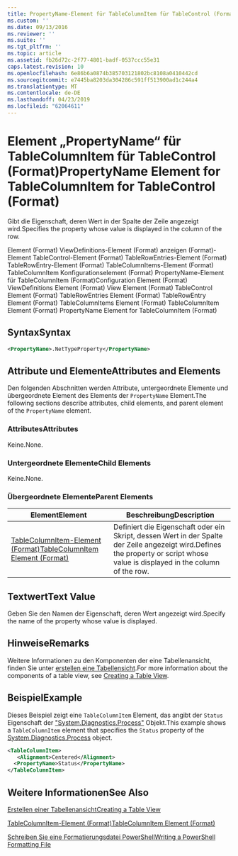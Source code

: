 ```yaml
---
title: PropertyName-Element für TableColumnItem für TableControl (Format) | Microsoft-Dokumentation
ms.custom: ''
ms.date: 09/13/2016
ms.reviewer: ''
ms.suite: ''
ms.tgt_pltfrm: ''
ms.topic: article
ms.assetid: fb26d72c-2f77-4801-badf-0537ccc55e31
caps.latest.revision: 10
ms.openlocfilehash: 6e86b6a0874b385703121802bc8108a0410442cd
ms.sourcegitcommit: e7445ba8203da304286c591ff513900ad1c244a4
ms.translationtype: MT
ms.contentlocale: de-DE
ms.lasthandoff: 04/23/2019
ms.locfileid: "62064611"
---
```

# <a name="propertyname-element-for-tablecolumnitem-for-tablecontrol-format"></a><span data-ttu-id="e0650-102">Element „PropertyName“ für TableColumnItem für TableControl (Format)</span><span class="sxs-lookup"><span data-stu-id="e0650-102">PropertyName Element for TableColumnItem for TableControl (Format)</span></span>

<span data-ttu-id="e0650-103">Gibt die Eigenschaft, deren Wert in der Spalte der Zeile angezeigt wird.</span><span class="sxs-lookup"><span data-stu-id="e0650-103">Specifies the property whose value is displayed in the column of the row.</span></span>

<span data-ttu-id="e0650-104">Element (Format) ViewDefinitions-Element (Format) anzeigen (Format)-Element TableControl-Element (Format) TableRowEntries-Element (Format) TableRowEntry-Element (Format) TableColumnItems-Element (Format) TableColumnItem Konfigurationselement (Format) PropertyName-Element für TableColumnItem (Format)</span><span class="sxs-lookup"><span data-stu-id="e0650-104">Configuration Element (Format) ViewDefinitions Element (Format) View Element (Format) TableControl Element (Format) TableRowEntries Element (Format) TableRowEntry Element (Format) TableColumnItems Element (Format) TableColumnItem Element (Format) PropertyName Element for TableColumnItem (Format)</span></span>

## <a name="syntax"></a><span data-ttu-id="e0650-105">Syntax</span><span class="sxs-lookup"><span data-stu-id="e0650-105">Syntax</span></span>

```xml
<PropertyName>.NetTypeProperty</PropertyName>
```

## <a name="attributes-and-elements"></a><span data-ttu-id="e0650-106">Attribute und Elemente</span><span class="sxs-lookup"><span data-stu-id="e0650-106">Attributes and Elements</span></span>

<span data-ttu-id="e0650-107">Den folgenden Abschnitten werden Attribute, untergeordnete Elemente und übergeordnete Element des Elements der `PropertyName` Element.</span><span class="sxs-lookup"><span data-stu-id="e0650-107">The following sections describe attributes, child elements, and parent element of the `PropertyName` element.</span></span>

### <a name="attributes"></a><span data-ttu-id="e0650-108">Attributes</span><span class="sxs-lookup"><span data-stu-id="e0650-108">Attributes</span></span>

<span data-ttu-id="e0650-109">Keine.</span><span class="sxs-lookup"><span data-stu-id="e0650-109">None.</span></span>

### <a name="child-elements"></a><span data-ttu-id="e0650-110">Untergeordnete Elemente</span><span class="sxs-lookup"><span data-stu-id="e0650-110">Child Elements</span></span>

<span data-ttu-id="e0650-111">Keine.</span><span class="sxs-lookup"><span data-stu-id="e0650-111">None.</span></span>

### <a name="parent-elements"></a><span data-ttu-id="e0650-112">Übergeordnete Elemente</span><span class="sxs-lookup"><span data-stu-id="e0650-112">Parent Elements</span></span>

|<span data-ttu-id="e0650-113">Element</span><span class="sxs-lookup"><span data-stu-id="e0650-113">Element</span></span>|<span data-ttu-id="e0650-114">Beschreibung</span><span class="sxs-lookup"><span data-stu-id="e0650-114">Description</span></span>|
|-------------|-----------------|
|[<span data-ttu-id="e0650-115">TableColumnItem-Element (Format)</span><span class="sxs-lookup"><span data-stu-id="e0650-115">TableColumnItem Element (Format)</span></span>](./tablecolumnitem-element-for-tablecolumnitems-for-tablecontrol-format.md)|<span data-ttu-id="e0650-116">Definiert die Eigenschaft oder ein Skript, dessen Wert in der Spalte der Zeile angezeigt wird.</span><span class="sxs-lookup"><span data-stu-id="e0650-116">Defines the property or script whose value is displayed in the column of the row.</span></span>|

## <a name="text-value"></a><span data-ttu-id="e0650-117">Textwert</span><span class="sxs-lookup"><span data-stu-id="e0650-117">Text Value</span></span>

<span data-ttu-id="e0650-118">Geben Sie den Namen der Eigenschaft, deren Wert angezeigt wird.</span><span class="sxs-lookup"><span data-stu-id="e0650-118">Specify the name of the property whose value is displayed.</span></span>

## <a name="remarks"></a><span data-ttu-id="e0650-119">Hinweise</span><span class="sxs-lookup"><span data-stu-id="e0650-119">Remarks</span></span>

<span data-ttu-id="e0650-120">Weitere Informationen zu den Komponenten der eine Tabellenansicht, finden Sie unter [erstellen eine Tabellensicht](./creating-a-table-view.md).</span><span class="sxs-lookup"><span data-stu-id="e0650-120">For more information about the components of a table view, see [Creating a Table View](./creating-a-table-view.md).</span></span>

## <a name="example"></a><span data-ttu-id="e0650-121">Beispiel</span><span class="sxs-lookup"><span data-stu-id="e0650-121">Example</span></span>

<span data-ttu-id="e0650-122">Dieses Beispiel zeigt eine `TableColumnItem` Element, das angibt der `Status` Eigenschaft der ["System.Diagnostics.Process"](/dotnet/api/System.Diagnostics.Process) Objekt.</span><span class="sxs-lookup"><span data-stu-id="e0650-122">This example shows a `TableColumnItem` element that specifies the `Status` property of the [System.Diagnostics.Process](/dotnet/api/System.Diagnostics.Process) object.</span></span>

```xml
<TableColumnItem>
   <Alignment>Centered</Alignment>
  <PropertyName>Status</PropertyName>
</TableColumnItem>

```

## <a name="see-also"></a><span data-ttu-id="e0650-123">Weitere Informationen</span><span class="sxs-lookup"><span data-stu-id="e0650-123">See Also</span></span>

[<span data-ttu-id="e0650-124">Erstellen einer Tabellenansicht</span><span class="sxs-lookup"><span data-stu-id="e0650-124">Creating a Table View</span></span>](./creating-a-table-view.md)

[<span data-ttu-id="e0650-125">TableColumnItem-Element (Format)</span><span class="sxs-lookup"><span data-stu-id="e0650-125">TableColumnItem Element (Format)</span></span>](./tablecolumnitem-element-for-tablecolumnitems-for-tablecontrol-format.md)

[<span data-ttu-id="e0650-126">Schreiben Sie eine Formatierungsdatei PowerShell</span><span class="sxs-lookup"><span data-stu-id="e0650-126">Writing a PowerShell Formatting File</span></span>](./writing-a-powershell-formatting-file.md)
